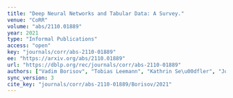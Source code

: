 ```yaml
---
title: "Deep Neural Networks and Tabular Data: A Survey."
venue: "CoRR"
volume: "abs/2110.01889"
year: 2021
type: "Informal Publications"
access: "open"
key: "journals/corr/abs-2110-01889"
ee: "https://arxiv.org/abs/2110.01889"
url: "https://dblp.org/rec/journals/corr/abs-2110-01889"
authors: ["Vadim Borisov", "Tobias Leemann", "Kathrin Se\u00dfler", "Johannes Haug", "Martin Pawelczyk", "Gjergji Kasneci"]
sync_version: 3
cite_key: "journals/corr/abs-2110-01889/Borisov/2021"
---
```

